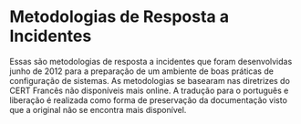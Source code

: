 # Metodologias de Resposta a Incidentes

Essas são metodologias de resposta a incidentes que foram desenvolvidas junho de 2012 para a preparação de um ambiente de boas práticas de configuração de sistemas. As metodologias se basearam nas diretrizes do CERT Francês não disponíveis mais online. A tradução para o português e liberação é realizada como forma de preservação da documentação visto que a original não se encontra mais disponível.
